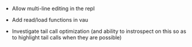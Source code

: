 - Allow multi-line editing in the repl

- Add read/load functions in vau

- Investigate tail call optimization (and ability to instrospect on this so as to highlight tail calls when they are possible)

